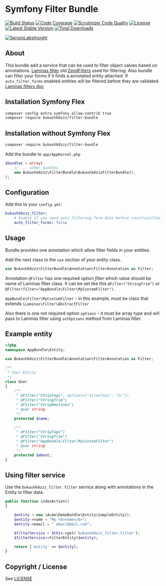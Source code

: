 # Symfony Filter Bundle

[![Build Status](https://img.shields.io/scrutinizer/build/g/Bukashk0zzz/FilterBundle.svg?style=flat-square)](https://travis-ci.org/Bukashk0zzz/FilterBundle)
[![Code Coverage](https://img.shields.io/codecov/c/github/Bukashk0zzz/FilterBundle.svg?style=flat-square)](https://codecov.io/github/Bukashk0zzz/FilterBundle)
[![Scrutinizer Code Quality](https://img.shields.io/scrutinizer/g/Bukashk0zzz/FilterBundle.svg?style=flat-square)](https://scrutinizer-ci.com/g/Bukashk0zzz/FilterBundle/?branch=master)
[![License](https://img.shields.io/packagist/l/Bukashk0zzz/filter-bundle.svg?style=flat-square)](https://packagist.org/packages/Bukashk0zzz/filter-bundle)
[![Latest Stable Version](https://img.shields.io/packagist/v/Bukashk0zzz/filter-bundle.svg?style=flat-square)](https://packagist.org/packages/Bukashk0zzz/filter-bundle)
[![Total Downloads](https://img.shields.io/packagist/dt/Bukashk0zzz/filter-bundle.svg?style=flat-square)](https://packagist.org/packages/Bukashk0zzz/filter-bundle)

[![SensioLabsInsight](https://insight.symfony.com/projects/64a668ef-4f7c-4e53-89f9-a31aff7c315c/big.svg)](https://insight.sensiolabs.com/projects/64a668ef-4f7c-4e53-89f9-a31aff7c315c)

About
-----
This bundle add a service that can be used to filter object values based on annotations. [Laminas filter](https://github.com/laminas/laminas-filter) old [ZendFilters](https://github.com/zendframework/zend-filter) used for filtering.
Also bundle can filter your forms if it finds a annotated entity attached. If `auto_filter_forms` enabled entities will be filtered before they are validated.
[Laminas filters doc](https://docs.laminas.dev/laminas-filter/)

Installation Symfony Flex
------------

```bash
composer config extra.symfony.allow-contrib true
composer require bukashk0zzz/filter-bundle
```

Installation without Symfony Flex
------------

```bash
composer require bukashk0zzz/filter-bundle
```

Add the bundle to `app/AppKernel.php`

```php
$bundles = array(
	// ... other bundles
	new Bukashk0zzz\FilterBundle\Bukashk0zzzFilterBundle(),
);
```

Configuration
-------------

Add this to your `config.yml`:

```yaml
bukashk0zzz_filter:
    # Enable if you need auto filtering form data before constraint(Validation) check
    auto_filter_forms: false
```

Usage
------

Bundle provides one annotation which allow filter fields in your entities.

Add the next class to the `use` section of your entity class.

```php
use Bukashk0zzz\FilterBundle\Annotation\FilterAnnotation as Filter;
```

Annotation `@Filter` has one required option *filter* which value should be name of Laminas filter class.
It can be set like this `@Filter("StringTrim")` or `@Filter(filter="AppBundle\Filter\MyCustomFilter")`.

`AppBundle\Filter\MyCustomFilter` - in this example, must be class that extends `\Laminas\Filter\AbstractFilter`

Also there is one not required option `options` - it must be array type and will pass to Laminas filter using `setOptions` method from Laminas filter. 

Example entity
--------------

```php
<?php
namespace AppBundle\Entity;

use Bukashk0zzz\FilterBundle\Annotation\FilterAnnotation as Filter;

/**
 * User Entity
 */
class User
{
    /**
     * @Filter("StripTags", options={"allowTags": "br"})
     * @Filter("StringTrim")
     * @Filter("StripNewlines")
     * @var string
     */
    protected $name;

    /**
     * @Filter("StripTags")
     * @Filter("StringTrim")
     * @Filter("AppBundle\Filter\MyCustomFilter")
     * @var string
     */
    protected $about;
}

```

Using filter service
--------------------

Use the `bukashk0zzz_filter.filter` service along with annotations in the Entity to filter data.

```php
public function indexAction()
{

    $entity = new \Acme\DemoBundle\Entity\SampleEntity();
    $entity->name = "My <b>name</b>";
    $entity->email = " email@mail.com";

    $filterService = $this->get('bukashk0zzz_filter.filter');
    $filterService->filterEntity($entity);

    return ['entity' => $entity];
}
```

Copyright / License
-------------------

See [LICENSE](https://github.com/bukashk0zzz/FilterBundle/blob/master/LICENSE)
